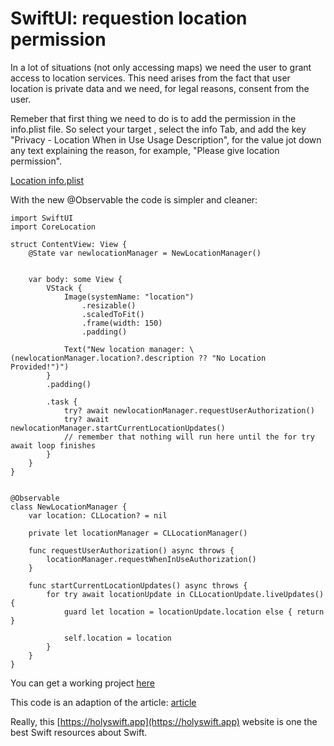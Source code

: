 # SwiftUI: requestion location permission





In a lot of situations (not only accessing maps) we need the user to grant access to location services. This need arises from the fact that user location is private data and we need, for legal reasons, consent from the user.

Remeber that first thing we need to do is to add the permission in the info.plist file. So select your target , select the info Tab, and add the key "Privacy - Location When in Use Usage Description", for the value jot down any text explaining the reason, for example, "Please give location permission". 


[Location info.plist](https://static.wixstatic.com/media/198d86_3026026f24624762aad896388f72cc92~mv2.png)


With the new @Observable the code is simpler and cleaner:

```
import SwiftUI
import CoreLocation

struct ContentView: View {
    @State var newlocationManager = NewLocationManager()
   
    
    var body: some View {
        VStack {
            Image(systemName: "location")
                .resizable()
                .scaledToFit()
                .frame(width: 150)
                .padding()
            
            Text("New location manager: \(newlocationManager.location?.description ?? "No Location Provided!")")
        }
        .padding()
       
        .task {
            try? await newlocationManager.requestUserAuthorization()
            try? await newlocationManager.startCurrentLocationUpdates()
            // remember that nothing will run here until the for try await loop finishes
        }
    }
}


@Observable
class NewLocationManager {
    var location: CLLocation? = nil
    
    private let locationManager = CLLocationManager()
    
    func requestUserAuthorization() async throws {
        locationManager.requestWhenInUseAuthorization()
    }
    
    func startCurrentLocationUpdates() async throws {
        for try await locationUpdate in CLLocationUpdate.liveUpdates() {
            guard let location = locationUpdate.location else { return }

            self.location = location
        }
    }
}
```
You can get a working project [here](https://github.com/giria/NewLocation)




This code is an adaption of the article:
[article](https://holyswift.app/the-new-way-to-get-current-user-location-in-swiftu-tutorial/)

Really, this [https://holyswift.app](https://holyswift.app) website  is one the best Swift resources about Swift.
